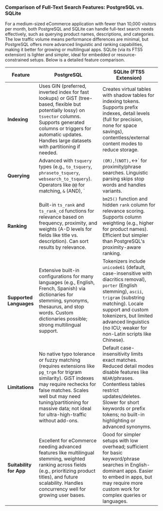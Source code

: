 ### Comparison of Full-Text Search Features: PostgreSQL vs. SQLite

For a medium-sized eCommerce application with fewer than 10,000 visitors per month, both PostgreSQL and SQLite can handle full-text search needs effectively, such as querying product names, descriptions, and categories. The low traffic volume means performance differences are minimal, but PostgreSQL offers more advanced linguistic and ranking capabilities, making it better for growing or multilingual apps. SQLite (via its FTS5 extension) is lighter and simpler, ideal for embedded or resource-constrained setups. Below is a detailed feature comparison.

| Feature                 | PostgreSQL                                                                                                                                                                                                                                                                    | SQLite (FTS5 Extension)                                                                                                                                                                                                                                                               |
| ----------------------- | ----------------------------------------------------------------------------------------------------------------------------------------------------------------------------------------------------------------------------------------------------------------------------- | ------------------------------------------------------------------------------------------------------------------------------------------------------------------------------------------------------------------------------------------------------------------------------------- |
| **Indexing**            | Uses GIN (preferred, inverted index for fast lookups) or GiST (tree-based, flexible but potentially lossy) on `tsvector` columns. Supports generated columns or triggers for automatic updates. Handles large datasets with partitioning if needed.                           | Creates virtual tables with shadow tables for indexing tokens. Supports prefix indexes, detail levels (full for precision, none for space savings), contentless/external content modes to reduce storage.                                                                             |
| **Querying**            | Advanced with `tsquery` types (e.g., `to_tsquery`, `phraseto_tsquery`, `websearch_to_tsquery`). Operators like `@@` for matching, `&` (AND), `                                                                                                                                | ` (OR), `!` (NOT), `<->` for proximity/phrase searches. Linguistic parsing skips stop words and handles variants.                                                                                                                                                                     | Uses `MATCH` operator or table-valued syntax. Supports phrases (`""`), prefixes (`*`), `NEAR` for proximity, boolean (`AND`, `OR`, `NOT`), and column filters (e.g., `category:electronics`). Flexible but less linguistic depth. |
| **Ranking**             | Built-in `ts_rank` and `ts_rank_cd` functions for relevance based on frequency, proximity, and weights (A-D levels for fields like title vs. description). Can sort results by relevance.                                                                                     | `bm25()` function and hidden `rank` column for relevance scoring. Supports column weighting (e.g., higher for product names). Efficient but simpler than PostgreSQL's proximity-aware ranking.                                                                                        |
| **Supported Languages** | Extensive built-in configurations for many languages (e.g., English, French, Spanish) via dictionaries for stemming, synonyms, thesaurus, and stop words. Custom dictionaries possible; strong multilingual support.                                                          | Tokenizers include `unicode61` (default, case-insensitive with diacritics removal), `porter` (English stemming), `ascii`, `trigram` (substring matching). Locale support and custom tokenizers, but limited advanced linguistics (no ICU; weaker for non-Latin scripts like Chinese). |
| **Limitations**         | No native typo tolerance or fuzzy matching (requires extensions like `pg_trgm` for trigram similarity). GiST indexes may require rechecks for false matches. Scales well but may need tuning/partitioning for massive data; not ideal for ultra-high-traffic without add-ons. | Default case-insensitivity limits exact matches. Reduced detail modes disable features like `NEAR`/phrases. Contentless tables restrict updates/deletes. Slower for short keywords or prefix tokens; no built-in highlighting or advanced synonyms.                                   |
| **Suitability for App** | Excellent for eCommerce needing advanced features like multilingual stemming, weighted ranking across fields (e.g., prioritizing product titles), and future scalability. Handles concurrency well for growing user bases.                                                    | Good for simpler setups with low overhead; sufficient for basic keyword/phrase searches in English-dominant apps. Easier to embed in apps, but may require more custom work for complex queries or languages.                                                                         |

